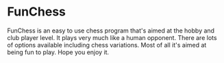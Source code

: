 # FunChess
FunChess is an easy to use chess program that's aimed at the hobby and club player level. It plays very much like a human opponent. There are lots of options available including chess variations. Most of all it's aimed at being fun to play. Hope you enjoy it.
